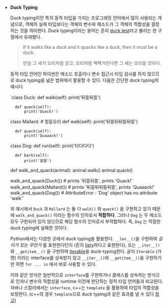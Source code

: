 - **Duck Typing**

  Duck typing이란 특히 동적 타입을 가지는 프로그래밍 언어에서 많이 사용되는 개념으로, 객체의 실제 타입보다는 객체의 변수와 메소드가 그 객체의 적합성을 결정하는 것을 의미한다. Duck typing이라는 용어는 흔히 [duck test](https://en.wikipedia.org/wiki/Duck_test)라고 불리는 한 구절에서 유래됐다.

  > If it walks like a duck and it quacks like a duck, then it must be a duck.
  >
  > 만일 그 새가 오리처럼 걷고, 오리처럼 꽥꽥거린다면 그 새는 오리일 것이다.

  동적 타입 언어인 파이썬은 메소드 호출이나 변수 접근시 타입 검사를 하지 않으므로 duck typing을 넒은 범위에서 활용할 수 있다. 다음은 간단한 duck typing의 예시다.

  `class Duck: def walk(self): print('뒤뚱뒤뚱')

  ```
    def quack(self):
        print('Quack!')
  ```

  class Mallard:  # 청둥오리 def walk(self): print('뒤뚱뒤뒤뚱뒤뚱')

  ```
    def quack(self):
        print('Quaaack!')
  ```

  class Dog: def run(self): print('타다다다')

  ```
    def bark(self):
        print('왈왈')
  ```

  def walk_and_quack(animal): animal.walk() animal.quack()

  walk_and_quack(Duck())  # prints '뒤뚱뒤뚱', prints 'Quack!' walk_and_quack(Mallard())  # prints '뒤뚱뒤뒤뚱뒤뚱', prints 'Quaaack!' walk_and_quack(Dog())  # AttributeError : 'Dog' object has no attribute 'walk'`

  위 예시에서 `Duck` 과 `Mallard` 는 둘 다 `walk()` 와 `quack()` 을 구현하고 있기 때문에 `walk_and_quack()` 이라는 함수의 인자로서 **적합하다**. 그러나 `Dog` 는 두 메소드 모두 구현되어 있지 않으므로 해당 함수의 인자로서 부적합하다. 즉, `Dog` 는 적절한 duck typing에 실패한 것이다.

  Python에서는 다양한 곳에서 duck typing을 활용한다. `__len__()`을 구현하여 *길이가 있는 무언가* 를 표현한다던지 (흔히 [listy](https://cs.gmu.edu/~kauffman/cs310/w04-2.pdf)하다고 표현한다), 또는 `__iter__()` 와 `__getitem__()` 을 구현하여 [iterable](https://docs.python.org/3/glossary.html#term-iterable)을 duck-typing한다. 굳이 `Iterable` (가명) 이라는 interface를 상속받지 않고 `__iter__()`와 `__getitem__()`을 구현하기만 하면 `for ... in` 에서 바로 사용할 수 있다.

  이와 같은 방식은 일반적으로 `interface`를 구현하거나 클래스를 상속하는 방식으로 인자나 변수의 적합성을 runtime 이전에 판단하는 정적 타입 언어들과 비교된다. 자바나 스칼라에서는 `interface`, c++는 `template` 을 활용하여 타입의 적합성을 보장한다. (c++의 경우 `template`으로 duck typing과 같은 효과를 낼 수 있다 [참고](http://www.drdobbs.com/templates-and-duck-typing/184401971))
